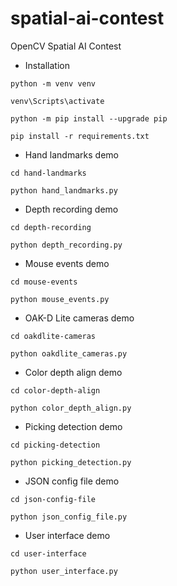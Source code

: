 # spatial-ai-contest
OpenCV Spatial AI Contest

- Installation

```
python -m venv venv
```

```
venv\Scripts\activate
```

```
python -m pip install --upgrade pip
```

```
pip install -r requirements.txt
```

- Hand landmarks demo

```
cd hand-landmarks
```

```
python hand_landmarks.py
```

- Depth recording demo

```
cd depth-recording
```

```
python depth_recording.py
```

- Mouse events demo

```
cd mouse-events
```

```
python mouse_events.py
```

- OAK-D Lite cameras demo

```
cd oakdlite-cameras
```

```
python oakdlite_cameras.py
```

- Color depth align demo

```
cd color-depth-align
```

```
python color_depth_align.py
```

- Picking detection demo

```
cd picking-detection
```

```
python picking_detection.py
```

- JSON config file demo

```
cd json-config-file
```

```
python json_config_file.py
```

- User interface demo

```
cd user-interface
```

```
python user_interface.py
```